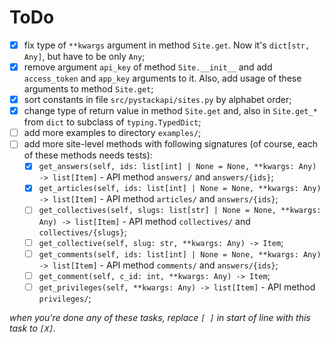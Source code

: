 # ToDo

 + [X] fix type of `**kwargs` argument in method `Site.get`. Now it's `dict[str, Any]`, but have to be only `Any`;
 + [X] remove argument `api_key` of method `Site.__init__` and add `access_token` and `app_key` arguments to it. Also, add  usage of these arguments to method `Site.get`;
 + [X] sort constants in file `src/pystackapi/sites.py` by alphabet order;
 + [X] change type of return value in method `Site.get` and, also in `Site.get_*` from `dict` to subclass of `typing.TypedDict`;
 + [ ] add more examples to directory `examples/`;
 + [ ] add more site-level methods with following signatures (of course, each of these methods needs tests):
   + [X] `get_answers(self, ids: list[int] | None = None, **kwargs: Any) -> list[Item]` - API method `answers/` and `answers/{ids}`;
   + [X] `get_articles(self, ids: list[int] | None = None, **kwargs: Any) -> list[Item]` - API method `articles/` and `answers/{ids}`;
   + [ ] `get_collectives(self, slugs: list[str] | None = None, **kwargs: Any) -> list[Item]` - API method `collectives/` and `collectives/{slugs}`;
   + [ ] `get_collective(self, slug: str, **kwargs: Any) -> Item`;
   + [ ] `get_comments(self, ids: list[int] | None = None, **kwargs: Any) -> list[Item]` - API method `comments/` and `answers/{ids}`;
   + [ ] `get_comment(self, c_id: int, **kwargs: Any) -> Item`;
   + [ ] `get_privileges(self, **kwargs: Any) -> list[Item]` - API method `privileges/`;

*when you're done any of these tasks, replace `[ ]` in start of line with this task to `[X]`.*
